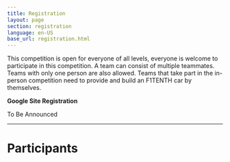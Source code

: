 ```yaml
---
title: Registration
layout: page
section: registration
language: en-US
base_url: registration.html
---
```


This competition is open for everyone of all levels, everyone is welcome to participate in this competition. A team can consist of multiple teammates. Teams with only one person are also allowed. Teams that take part in the in-person competition need to provide and build an F1TENTH car by themselves.


**Google Site Registration**

To Be Announced

<!-- A form for race participants

For race registration and more information, sign up to participate in orientation and information session.
(Note: One of the team members must register with [KSMTE2022](https://www.ksmte.kr/symposium/event_view.kin?main=41&sub=7&event=41) to participate.)

<center class="actions">
	<a href="https://docs.google.com/forms/d/e/1FAIpQLSdHaTvOHH1Z5Aa7mLnPwxBua5eDl3LIYWjtoLe9xtU-uaKpKg/viewform?usp=sf_link" class="button">Registration for a race</a>
</center>

A form for race observers

If you want to observe without participating in the game, please registration through this link.

<center class="actions">
	<a href="https://docs.google.com/forms/d/e/1FAIpQLScQSYzEP13Zn-cOotXE8zJqqIcgxc3a-l1ewxArfxTLi4GB6g/viewform?usp=sf_link" class="button">Registration for a observation</a>
</center> -->

---
<!-- <center class="actions">
	<a href="../participants.html" class="button">Participants</a>
</center> -->

# Participants


<!-- <iframe width="100%" height="1024" src="../participants.html" frameborder="0"></iframe> -->


